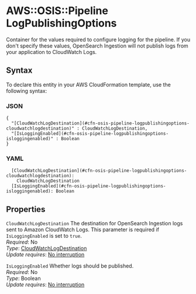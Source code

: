 # AWS::OSIS::Pipeline LogPublishingOptions<a name="aws-properties-osis-pipeline-logpublishingoptions"></a>

Container for the values required to configure logging for the pipeline\. If you don't specify these values, OpenSearch Ingestion will not publish logs from your application to CloudWatch Logs\.

## Syntax<a name="aws-properties-osis-pipeline-logpublishingoptions-syntax"></a>

To declare this entity in your AWS CloudFormation template, use the following syntax:

### JSON<a name="aws-properties-osis-pipeline-logpublishingoptions-syntax.json"></a>

```
{
  "[CloudWatchLogDestination](#cfn-osis-pipeline-logpublishingoptions-cloudwatchlogdestination)" : CloudWatchLogDestination,
  "[IsLoggingEnabled](#cfn-osis-pipeline-logpublishingoptions-isloggingenabled)" : Boolean
}
```

### YAML<a name="aws-properties-osis-pipeline-logpublishingoptions-syntax.yaml"></a>

```
  [CloudWatchLogDestination](#cfn-osis-pipeline-logpublishingoptions-cloudwatchlogdestination): 
    CloudWatchLogDestination
  [IsLoggingEnabled](#cfn-osis-pipeline-logpublishingoptions-isloggingenabled): Boolean
```

## Properties<a name="aws-properties-osis-pipeline-logpublishingoptions-properties"></a>

`CloudWatchLogDestination`  <a name="cfn-osis-pipeline-logpublishingoptions-cloudwatchlogdestination"></a>
The destination for OpenSearch Ingestion logs sent to Amazon CloudWatch Logs\. This parameter is required if `IsLoggingEnabled` is set to `true`\.  
*Required*: No  
*Type*: [CloudWatchLogDestination](aws-properties-osis-pipeline-cloudwatchlogdestination.md)  
*Update requires*: [No interruption](https://docs.aws.amazon.com/AWSCloudFormation/latest/UserGuide/using-cfn-updating-stacks-update-behaviors.html#update-no-interrupt)

`IsLoggingEnabled`  <a name="cfn-osis-pipeline-logpublishingoptions-isloggingenabled"></a>
Whether logs should be published\.  
*Required*: No  
*Type*: Boolean  
*Update requires*: [No interruption](https://docs.aws.amazon.com/AWSCloudFormation/latest/UserGuide/using-cfn-updating-stacks-update-behaviors.html#update-no-interrupt)